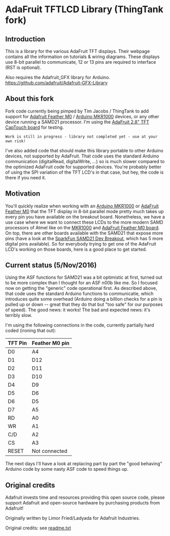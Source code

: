 # AdaFruit TFTLCD Library (ThingTank fork)
## Introduction
This is a library for the various AdaFruit TFT displays. Their webpage contains all the information on tutorials & wiring diagrams. These displays use 8-bit parallel to communicate, 12 or 13 pins are required to interface (RST is optional).

Also requires the Adafruit_GFX library for Arduino. https://github.com/adafruit/Adafruit-GFX-Library

## About this fork
Fork code currently being pimped by Tim Jacobs / ThingTank to add support for [Adafruit Feather M0](https://www.adafruit.com/product/2772) / [Arduino MKR1000](https://www.arduino.cc/en/Main/ArduinoMKR1000) devices, or any other device running a SAMD21 processor. I'm using the [AdaFruit 2.8" TFT CapTouch board](https://www.adafruit.com/products/2090) for testing.
```
Work is still in progress - library not completed yet - use at your own risk! 
```
I've also added code that should make this library portable to other Arduino devices, not supported by AdaFruit. That code uses the standard Arduino communication (digitalRead, digitalWrite, ...) so is much slower compared to the optimized AdaFruit code for supported devices. You're probably better of using the SPI variation of the TFT LCD's in that case, but hey, the code is there if you need it.

## Motivation
You'll quickly realize when working with an [Arduino MKR1000](https://www.arduino.cc/en/Main/ArduinoMKR1000) or [AdaFruit Feather M0](https://www.adafruit.com/product/2772) that the TFT display in 8-bit parallel mode pretty much takes up every pin you have available on the breakout board. Nonetheless, we have a use case where we want to connect these LCDs to the more modern SAMD processors of Atmel like on the [MKR1000](https://www.arduino.cc/en/Main/ArduinoMKR1000) and [AdaFruit Feather M0 board](https://www.adafruit.com/product/2772). On top, there are other boards available with the SAMD21 that expose more pins (have a look at the [SparkFun SAMD21 Dev Breakout](https://www.sparkfun.com/products/13672), which has 5 more digital pins available). So for everybody trying to get one of the AdaFruit LCD's working on those boards, here is a good place to get started.

## Current status (5/Nov/2016)
Using the ASF functions for SAMD21 was a bit optimistic at first, turned out to be more complex than I thought for an ASF n00b like me. So I focused now on getting the "generic" code operational first. As described above, that code uses the standard Arduino functions to communicatie, which introduces quite some overhead (Arduino doing a billion checks for a pin is pulled up or down -- great that they do that but "too safe" for our purposes of speed). The good news: it works! The bad and expected news: it's terribly slow.

I'm using the following connections in the code, currently partially hard coded (ironing that out):

TFT Pin | Feather M0 pin
--- | ---
D0 | A4
D1 | D12
D2 | D11
D3 | D10
D4 | D9
D5 | D6
D6 | D5
D7 | A5
RD | A0
WR | A1
C/D | A2
CS | A3
RESET | Not connected

The next days I'll have a look at replacing part by part the "good behaving" Arduino code by some nasty ASF code to speed things up.

## Original credits
Adafruit invests time and resources providing this open source code, please support Adafruit and open-source hardware by purchasing products from Adafruit!

Originally written by Limor Fried/Ladyada for Adafruit Industries.

Original credits: see [readme.txt](readme.txt)
